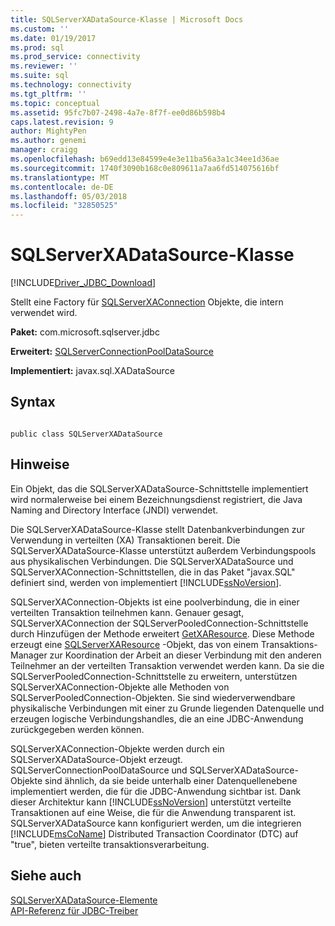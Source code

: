 ```yaml
---
title: SQLServerXADataSource-Klasse | Microsoft Docs
ms.custom: ''
ms.date: 01/19/2017
ms.prod: sql
ms.prod_service: connectivity
ms.reviewer: ''
ms.suite: sql
ms.technology: connectivity
ms.tgt_pltfrm: ''
ms.topic: conceptual
ms.assetid: 95fc7b07-2498-4a7e-8f7f-ee0d86b598b4
caps.latest.revision: 9
author: MightyPen
ms.author: genemi
manager: craigg
ms.openlocfilehash: b69edd13e84599e4e3e11ba56a3a1c34ee1d36ae
ms.sourcegitcommit: 1740f3090b168c0e809611a7aa6fd514075616bf
ms.translationtype: MT
ms.contentlocale: de-DE
ms.lasthandoff: 05/03/2018
ms.locfileid: "32850525"
---
```

# <a name="sqlserverxadatasource-class"></a>SQLServerXADataSource-Klasse
[!INCLUDE[Driver_JDBC_Download](../../../includes/driver_jdbc_download.md)]

  Stellt eine Factory für [SQLServerXAConnection](../../../connect/jdbc/reference/sqlserverxaconnection-class.md) Objekte, die intern verwendet wird.  
  
 **Paket:** com.microsoft.sqlserver.jdbc  
  
 **Erweitert:** [SQLServerConnectionPoolDataSource](../../../connect/jdbc/reference/sqlserverconnectionpooldatasource-class.md)  
  
 **Implementiert:** javax.sql.XADataSource  
  
## <a name="syntax"></a>Syntax  
  
```  
  
public class SQLServerXADataSource  
```  
  
## <a name="remarks"></a>Hinweise  
 Ein Objekt, das die SQLServerXADataSource-Schnittstelle implementiert wird normalerweise bei einem Bezeichnungsdienst registriert, die Java Naming and Directory Interface (JNDI) verwendet.  
  
 Die SQLServerXADataSource-Klasse stellt Datenbankverbindungen zur Verwendung in verteilten (XA) Transaktionen bereit. Die SQLServerXADataSource-Klasse unterstützt außerdem Verbindungspools aus physikalischen Verbindungen. Die SQLServerXADataSource und SQLServerXAConnection-Schnittstellen, die in das Paket "javax.SQL" definiert sind, werden von implementiert [!INCLUDE[ssNoVersion](../../../includes/ssnoversion_md.md)].  
  
 SQLServerXAConnection-Objekts ist eine poolverbindung, die in einer verteilten Transaktion teilnehmen kann. Genauer gesagt, SQLServerXAConnection der SQLServerPooledConnection-Schnittstelle durch Hinzufügen der Methode erweitert [GetXAResource](../../../connect/jdbc/reference/getxaresource-method-sqlserverxaconnection.md). Diese Methode erzeugt eine [SQLServerXAResource](../../../connect/jdbc/reference/sqlserverxaresource-class.md) -Objekt, das von einem Transaktions-Manager zur Koordination der Arbeit an dieser Verbindung mit den anderen Teilnehmer an der verteilten Transaktion verwendet werden kann. Da sie die SQLServerPooledConnection-Schnittstelle zu erweitern, unterstützen SQLServerXAConnection-Objekte alle Methoden von SQLServerPooledConnection-Objekten. Sie sind wiederverwendbare physikalische Verbindungen mit einer zu Grunde liegenden Datenquelle und erzeugen logische Verbindungshandles, die an eine JDBC-Anwendung zurückgegeben werden können.  
  
 SQLServerXAConnection-Objekte werden durch ein SQLServerXADataSource-Objekt erzeugt. SQLServerConnectionPoolDataSource und SQLServerXADataSource-Objekte sind ähnlich, da sie beide unterhalb einer Datenquellenebene implementiert werden, die für die JDBC-Anwendung sichtbar ist. Dank dieser Architektur kann [!INCLUDE[ssNoVersion](../../../includes/ssnoversion_md.md)] unterstützt verteilte Transaktionen auf eine Weise, die für die Anwendung transparent ist. SQLServerXADataSource kann konfiguriert werden, um die integrieren [!INCLUDE[msCoName](../../../includes/msconame_md.md)] Distributed Transaction Coordinator (DTC) auf "true", bieten verteilte transaktionsverarbeitung.  
  
## <a name="see-also"></a>Siehe auch  
 [SQLServerXADataSource-Elemente](../../../connect/jdbc/reference/sqlserverxadatasource-members.md)   
 [API-Referenz für JDBC-Treiber](../../../connect/jdbc/reference/jdbc-driver-api-reference.md)  
  
  
